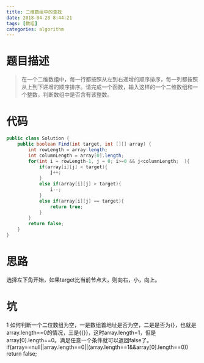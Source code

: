 ```yaml
--- 
title: 二维数组中的查找 
date: 2018-04-28 8:44:21
tags: [数组]
categories: algorithm
---
```

# 题目描述
> 在一个二维数组中，每一行都按照从左到右递增的顺序排序，每一列都按照从上到下递增的顺序排序。请完成一个函数，输入这样的一个二维数组和一个整数，判断数组中是否含有该整数。

# 代码
```java
public class Solution {
    public boolean Find(int target, int [][] array) {
        int rowLength = array.length;
        int columnLength = array[0].length;
        for(int i = rowLength-1, j = 0; i>=0 && j<columnLength;  ){
            if(array[i][j] < target){
                j++;
            }
            else if(array[i][j] > target){
                i--;
            }
            else if(array[i][j] == target){
                return true;
            }
        }
        return false;
    }
}
```
<!--more-->

# 思路
选择左下角开始，如果target比当前节点大，则向右，小，向上。

# 坑
1 如何判断一个二位数组为空，一是数组首地址是否为空，二是是否为{}，也就是array.length==0的情况，三是{{}}，这时array.length=1，但是array[0].length==0。满足任意一个条件就可以返回false了。
if(array==null||array.length==0||(array.length==1&&array[0].length==0)) return false;


